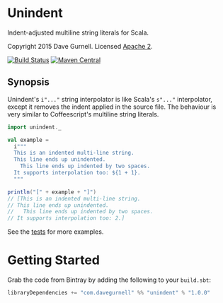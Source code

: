 # Unindent

Indent-adjusted multiline string literals for Scala.

Copyright 2015 Dave Gurnell. Licensed [Apache 2][license].

[![Build Status](https://travis-ci.org/davegurnell/unindent.svg?branch=develop)](https://travis-ci.org/davegurnell/unindent)
[![Maven Central](https://maven-badges.herokuapp.com/maven-central/com.davegurnell/unindent_2.11/badge.svg)](https://maven-badges.herokuapp.com/maven-central/com.davegurnell/unindent_2.11)

## Synopsis

Unindent's `i"..."` string interpolator is like Scala's `s"..."` interpolator, except it removes the indent applied in the source file. The behaviour is very similar to Coffeescript's multiline string literals.

~~~ scala
import unindent._

val example =
  i"""
  This is an indented multi-line string.
  This line ends up unindented.
    This line ends up indented by two spaces.
  It supports interpolation too: ${1 + 1}.
  """

println("[" + example + "]")
// [This is an indented multi-line string.
// This line ends up unindented.
//   This line ends up indented by two spaces.
// It supports interpolation too: 2.]
~~~

See the [tests] for more examples.

# Getting Started

Grab the code from Bintray by adding the following to your `build.sbt`:

~~~ scala
libraryDependencies += "com.davegurnell" %% "unindent" % "1.0.0"
~~~

[license]: http://www.apache.org/licenses/LICENSE-2.0
[tests]: https://github.com/davegurnell/unindent/blob/master/src/test/scala/unindent/UnindentSpec.scala
